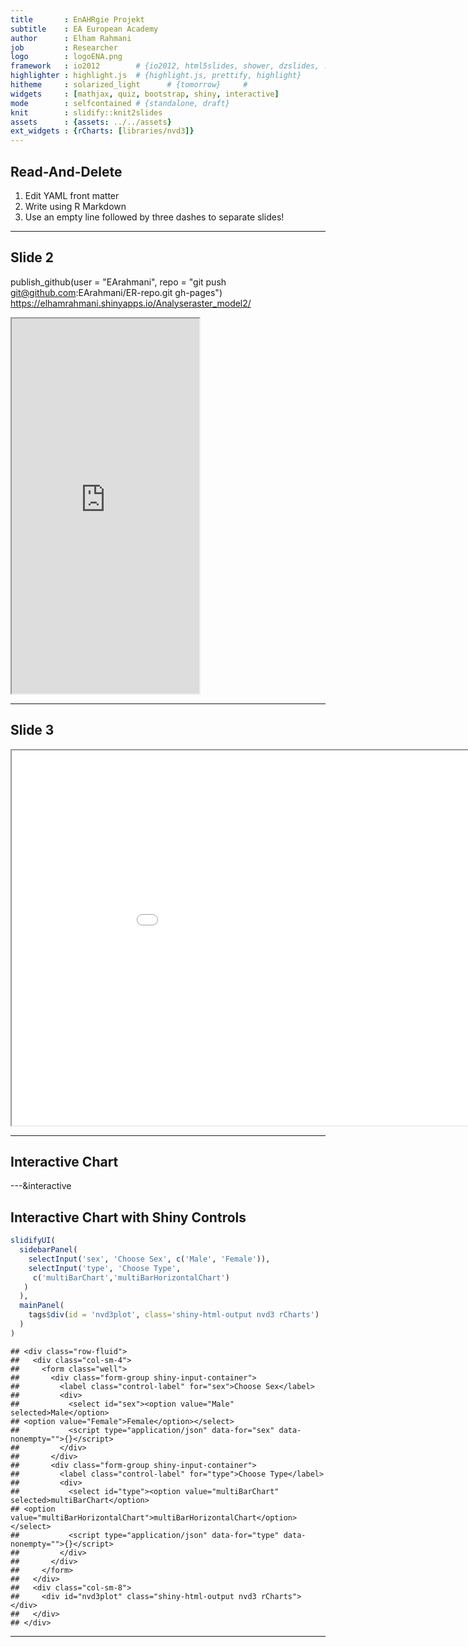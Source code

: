 ```yaml
---
title       : EnAHRgie Projekt
subtitle    : EA European Academy
author      : Elham Rahmani
job         : Researcher
logo        : logoENA.png
framework   : io2012        # {io2012, html5slides, shower, dzslides, ...}
highlighter : highlight.js  # {highlight.js, prettify, highlight}
hitheme     : solarized_light      # {tomorrow}     # 
widgets     : [mathjax, quiz, bootstrap, shiny, interactive]            # {mathjax, quiz, bootstrap}
mode        : selfcontained # {standalone, draft}
knit        : slidify::knit2slides
assets      : {assets: ../../assets}
ext_widgets : {rCharts: [libraries/nvd3]}
--- 
```


## Read-And-Delete

1. Edit YAML front matter
2. Write using R Markdown
3. Use an empty line followed by three dashes to separate slides!

---  

## Slide 2

publish_github(user = "EArahmani", repo = "git push git@github.com:EArahmani/ER-repo.git gh-pages")
https://elhamrahmani.shinyapps.io/Analyseraster_model2/

<iframe src = 'https://elhamrahmani.shinyapps.io/Analyseraster_model2/' height='600px'></iframe>

--- 

## Slide 3

<iframe src = 'file:///H:/RShiny/EnAHRgie/Hist_Wind/Wind.html' height='600px' width='1000x'></iframe>

--- 

## Interactive Chart


<div id = 'chart1' class = 'rChart nvd3'></div>
<script type='text/javascript'>
 $(document).ready(function(){
      drawchart1()
    });
    function drawchart1(){  
      var opts = {
 "dom": "chart1",
"width":    800,
"height":    400,
"x": "Hair",
"y": "Freq",
"group": "Eye",
"type": "multiBarChart",
"id": "chart1" 
},
        data = [
 {
 "Hair": "Black",
"Eye": "Brown",
"Sex": "Male",
"Freq":             32 
},
{
 "Hair": "Brown",
"Eye": "Brown",
"Sex": "Male",
"Freq":             53 
},
{
 "Hair": "Red",
"Eye": "Brown",
"Sex": "Male",
"Freq":             10 
},
{
 "Hair": "Blond",
"Eye": "Brown",
"Sex": "Male",
"Freq":              3 
},
{
 "Hair": "Black",
"Eye": "Blue",
"Sex": "Male",
"Freq":             11 
},
{
 "Hair": "Brown",
"Eye": "Blue",
"Sex": "Male",
"Freq":             50 
},
{
 "Hair": "Red",
"Eye": "Blue",
"Sex": "Male",
"Freq":             10 
},
{
 "Hair": "Blond",
"Eye": "Blue",
"Sex": "Male",
"Freq":             30 
},
{
 "Hair": "Black",
"Eye": "Hazel",
"Sex": "Male",
"Freq":             10 
},
{
 "Hair": "Brown",
"Eye": "Hazel",
"Sex": "Male",
"Freq":             25 
},
{
 "Hair": "Red",
"Eye": "Hazel",
"Sex": "Male",
"Freq":              7 
},
{
 "Hair": "Blond",
"Eye": "Hazel",
"Sex": "Male",
"Freq":              5 
},
{
 "Hair": "Black",
"Eye": "Green",
"Sex": "Male",
"Freq":              3 
},
{
 "Hair": "Brown",
"Eye": "Green",
"Sex": "Male",
"Freq":             15 
},
{
 "Hair": "Red",
"Eye": "Green",
"Sex": "Male",
"Freq":              7 
},
{
 "Hair": "Blond",
"Eye": "Green",
"Sex": "Male",
"Freq":              8 
} 
]
  
      if(!(opts.type==="pieChart" || opts.type==="sparklinePlus" || opts.type==="bulletChart")) {
        var data = d3.nest()
          .key(function(d){
            //return opts.group === undefined ? 'main' : d[opts.group]
            //instead of main would think a better default is opts.x
            return opts.group === undefined ? opts.y : d[opts.group];
          })
          .entries(data);
      }
      
      if (opts.disabled != undefined){
        data.map(function(d, i){
          d.disabled = opts.disabled[i]
        })
      }
      
      nv.addGraph(function() {
        var chart = nv.models[opts.type]()
          .width(opts.width)
          .height(opts.height)
          
        if (opts.type != "bulletChart"){
          chart
            .x(function(d) { return d[opts.x] })
            .y(function(d) { return d[opts.y] })
        }
          
         
        
          
        

        
        
        
      
       d3.select("#" + opts.id)
        .append('svg')
        .datum(data)
        .transition().duration(500)
        .call(chart);

       nv.utils.windowResize(chart.update);
       return chart;
      });
    };
</script>

---&interactive 

## Interactive Chart with Shiny Controls


```r
slidifyUI(
  sidebarPanel(
    selectInput('sex', 'Choose Sex', c('Male', 'Female')),
    selectInput('type', 'Choose Type',
     c('multiBarChart','multiBarHorizontalChart')           
   )
  ),
  mainPanel(
    tags$div(id = 'nvd3plot', class='shiny-html-output nvd3 rCharts')
  )
)
```

```
## <div class="row-fluid">
##   <div class="col-sm-4">
##     <form class="well">
##       <div class="form-group shiny-input-container">
##         <label class="control-label" for="sex">Choose Sex</label>
##         <div>
##           <select id="sex"><option value="Male" selected>Male</option>
## <option value="Female">Female</option></select>
##           <script type="application/json" data-for="sex" data-nonempty="">{}</script>
##         </div>
##       </div>
##       <div class="form-group shiny-input-container">
##         <label class="control-label" for="type">Choose Type</label>
##         <div>
##           <select id="type"><option value="multiBarChart" selected>multiBarChart</option>
## <option value="multiBarHorizontalChart">multiBarHorizontalChart</option></select>
##           <script type="application/json" data-for="type" data-nonempty="">{}</script>
##         </div>
##       </div>
##     </form>
##   </div>
##   <div class="col-sm-8">
##     <div id="nvd3plot" class="shiny-html-output nvd3 rCharts"></div>
##   </div>
## </div>
```

---

